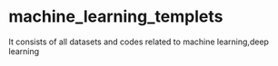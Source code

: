 # machine_learning_templets
It consists of all datasets and codes related to machine learning,deep learning
